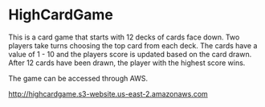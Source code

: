 # HighCardGame

This is a card game that starts with 12 decks of cards face down.
Two players take turns choosing the top card from each deck.
The cards have a value of 1 - 10 and the players score is updated based on the card drawn.
After 12 cards have been drawn, the player with the highest score wins.

The game can be accessed through AWS.

<http://highcardgame.s3-website.us-east-2.amazonaws.com>
